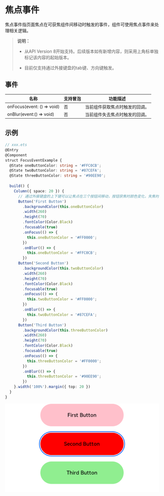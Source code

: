 # 焦点事件

焦点事件指页面焦点在可获焦组件间移动时触发的事件，组件可使用焦点事件来处理相关逻辑。

>  **说明：**
>
>  - 从API Version 8开始支持。后续版本如有新增内容，则采用上角标单独标记该内容的起始版本。
>
>  - 目前仅支持通过外接键盘的tab键、方向键触发。


## 事件

| **名称**                                     | **支持冒泡** | **功能描述**                   |
| -------------------------------------------- | ------------ | ------------------------------ |
| onFocus(event:&nbsp;()&nbsp;=&gt;&nbsp;void) | 否           | 当前组件获取焦点时触发的回调。 |
| onBlur(event:()&nbsp;=&gt;&nbsp;void)        | 否           | 当前组件失去焦点时触发的回调。 |


## 示例

```ts
// xxx.ets
@Entry
@Component
struct FocusEventExample {
  @State oneButtonColor: string = '#FFC0CB';
  @State twoButtonColor: string = '#87CEFA';
  @State threeButtonColor: string = '#90EE90';

  build() {
    Column({ space: 20 }) {
      // 通过外接键盘的上下键可以让焦点在三个按钮间移动，按钮获焦时颜色变化，失焦时变回原背景色
      Button('First Button')
        .backgroundColor(this.oneButtonColor)
        .width(260)
        .height(70)
        .fontColor(Color.Black)
        .focusable(true)
        .onFocus(() => {
          this.oneButtonColor = '#FF0000';
        })
        .onBlur(() => {
          this.oneButtonColor = '#FFC0CB';
        })
      Button('Second Button')
        .backgroundColor(this.twoButtonColor)
        .width(260)
        .height(70)
        .fontColor(Color.Black)
        .focusable(true)
        .onFocus(() => {
          this.twoButtonColor = '#FF0000';
        })
        .onBlur(() => {
          this.twoButtonColor = '#87CEFA';
        })
      Button('Third Button')
        .backgroundColor(this.threeButtonColor)
        .width(260)
        .height(70)
        .fontColor(Color.Black)
        .focusable(true)
        .onFocus(() => {
          this.threeButtonColor = '#FF0000';
        })
        .onBlur(() => {
          this.threeButtonColor = '#90EE90';
        })
    }.width('100%').margin({ top: 20 })
  }
}
```

![focus](figures/focus.png)